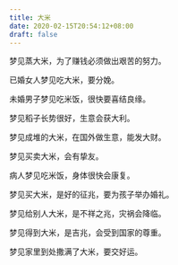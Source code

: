 ```yaml
---
title: 大米
date: 2020-02-15T20:54:12+08:00
draft: false
---
```


梦见蒸大米，为了赚钱必须做出艰苦的努力。


已婚女人梦见吃大米，要分娩。


未婚男子梦见吃米饭，很快要喜结良缘。


梦见稻子长势很好，生意会获大利。


梦见成堆的大米，在国外做生意，能发大财。


梦见买卖大米，会有挚友。


病人梦见吃米饭，身体很快会康复。


梦见买大米，是好的征兆，要为孩子举办婚礼。


梦见给别人大米，是不祥之兆，灾祸会降临。


梦见得到大米，是吉兆，会受到国家的尊重。


梦见家里到处撒满了大米，要交好运。
